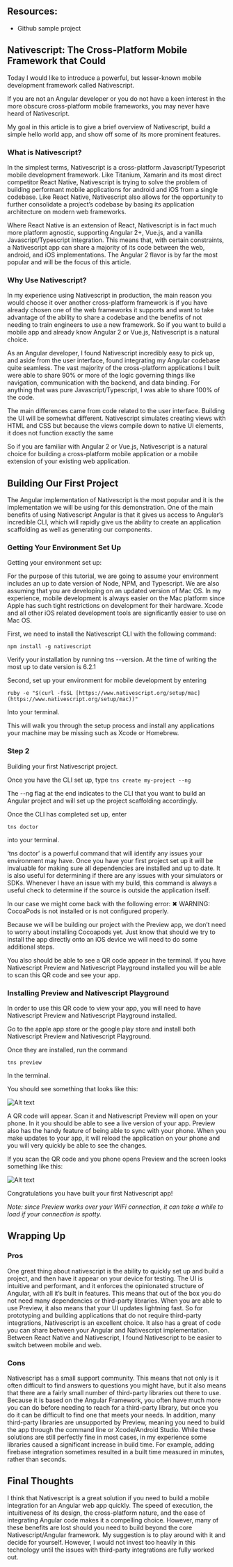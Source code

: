 ## Resources:

-   Github sample project
    

## Nativescript: The Cross-Platform Mobile Framework that Could

  

Today I would like to introduce a powerful, but lesser-known mobile development framework called Nativescript.

  

If you are not an Angular developer or you do not have a keen interest in the more obscure cross-platform mobile frameworks, you may never have heard of Nativescript.

  

My goal in this article is to give a brief overview of Nativescript, build a simple hello world app, and show off some of its more prominent features.

### What is Nativescript?

  

In the simplest terms, Nativescript is a cross-platform Javascript/Typescript mobile development framework. Like Titanium, Xamarin and its most direct competitor React Native, Nativescript is trying to solve the problem of building performant mobile applications for android and iOS from a single codebase. Like React Native, Nativescript also allows for the opportunity to further consolidate a project’s codebase by basing its application architecture on modern web frameworks.

  

Where React Native is an extension of React, Nativescript is in fact much more platform agnostic, supporting Angular 2+, Vue.js, and a vanilla Javascript/Typescript integration. This means that, with certain constraints, a Nativescript app can share a majority of its code between the web, android, and iOS implementations. The Angular 2 flavor is by far the most popular and will be the focus of this article.

  

### Why Use Nativescript?

  

In my experience using Nativescript in production, the main reason you would choose it over another cross-platform framework is if you have already chosen one of the web frameworks it supports and want to take advantage of the ability to share a codebase and the benefits of not needing to train engineers to use a new framework. So if you want to build a mobile app and already know Angular 2 or Vue.js, Nativescript is a natural choice.

  

As an Angular developer, I found Nativescript incredibly easy to pick up, and aside from the user interface, found integrating my Angular codebase quite seamless. The vast majority of the cross-platform applications I built were able to share 90% or more of the logic governing things like navigation, communication with the backend, and data binding. For anything that was pure Javascript/Typescript, I was able to share 100% of the code.

  

The main differences came from code related to the user interface. Building the UI will be somewhat different. Nativescript simulates creating views with HTML and CSS but because the views compile down to native UI elements, it does not function exactly the same

  

So if you are familiar with Angular 2 or Vue.js, Nativescript is a natural choice for building a cross-platform mobile application or a mobile extension of your existing web application.

  
  

## Building Our First Project

  

The Angular implementation of Nativescript is the most popular and it is the implementation we will be using for this demonstration. One of the main benefits of using Nativescript Angular is that it gives us access to Angular’s incredible CLI, which will rapidly give us the ability to create an application scaffolding as well as generating our components.

  

### Getting Your Environment Set Up

Getting your environment set up:

For the purpose of this tutorial, we are going to assume your environment includes an up to date version of Node, NPM, and Typescript. We are also assuming that you are developing on an updated version of Mac OS. In my experience, mobile development is always easier on the Mac platform since Apple has such tight restrictions on development for their hardware. Xcode and all other iOS related development tools are significantly easier to use on Mac OS.

  

First, we need to install the Nativescript CLI with the following command:  
  

`npm install -g nativescript`

  

Verify your installation by running tns --version. At the time of writing the most up to date version is 6.2.1

  

Second, set up your environment for mobile development by entering

  

`ruby -e "$(curl -fsSL [https://www.nativescript.org/setup/mac](https://www.nativescript.org/setup/mac))" `

  

Into your terminal.

  
This will walk you through the setup process and install any applications your machine may be missing such as Xcode or Homebrew.

  

### Step 2

  

Building your first Nativescript project.

  

Once you have the CLI set up, type `tns create my-project --ng`

  

The --ng flag at the end indicates to the CLI that you want to build an Angular project and will set up the project scaffolding accordingly.

  
  

Once the CLI has completed set up, enter

  

`tns doctor`

  

into your terminal.

  

‘tns doctor’ is a powerful command that will identify any issues your environment may have. Once you have your first project set up it will be invaluable for making sure all dependencies are installed and up to date. It is also useful for determining if there are any issues with your simulators or SDKs. Whenever I have an issue with my build, this command is always a useful check to determine if the source is outside the application itself.

  

In our case we might come back with the following error: ✖ WARNING: CocoaPods is not installed or is not configured properly.

  

Because we will be building our project with the Preview app, we don’t need to worry about installing Cocoapods yet. Just know that should we try to install the app directly onto an iOS device we will need to do some additional steps. 

  

You also should be able to see a QR code appear in the terminal. If you have Nativescript Preview and Nativescript Playground installed you will be able to scan this QR code and see your app.

  
  

### Installing Preview and Nativescript Playground

  

In order to use this QR code to view your app, you will need to have Nativescript Preview and Nativescript Playground installed.

  

Go to the apple app store or the google play store and install both Nativescript Preview and Nativescript Playground.

  

Once they are installed, run the command

  

`tns preview`

  

In the terminal.

You should see something that looks like this: 

![Alt text](https://i.imgur.com/hl3JURN.png "Optional title")

A QR code will appear. Scan it and Nativescript Preview will open on your phone. In it you should be able to see a live version of your app. Preview also has the handy feature of being able to sync with your phone. When you make updates to your app, it will reload the application on your phone and you will very quickly be able to see the changes.

  

If you scan the QR code and you phone opens Preview and the screen looks something like this:

  ![Alt text](https://i.imgur.com/RKMY21K.jpg "Optional title")
  
  

Congratulations you have built your first Nativescript app!

*Note: since Preview works over your WiFi connection, it can take a while to load if your connection is spotty.*

  

## Wrapping Up

  

### Pros

One great thing about nativescript is the ability to quickly set up and build a project, and then have it appear on your device for testing. The UI is intuitive and performant, and it enforces the opinionated structure of Angular, with all it’s built in features. This means that out of the box you do not need many dependencies or third-party libraries. When you are able to use Preview, it also means that your UI updates lightning fast. So for prototyping and building applications that do not require third-party integrations, Nativescript is an excellent choice. It also has a great of code you can share between your Angular and Nativescript implementation. Between React Native and Nativescript, I found Nativescript to be easier to switch between mobile and web.

  

### Cons

Nativescript has a small support community. This means that not only is it often difficult to find answers to questions you might have, but it also means that there are a fairly small number of third-party libraries out there to use. Because it is based on the Angular Framework, you often have much more you can do before needing to reach for a third-party library, but once you do it can be difficult to find one that meets your needs. In addition, many third-party libraries are unsupported by Preview, meaning you need to build the app through the command line or Xcode/Android Studio. While these solutions are still perfectly fine in most cases, in my experience some libraries caused a significant increase in build time. For example, adding firebase integration sometimes resulted in a built time measured in minutes, rather than seconds.

  
  

## Final Thoughts

I think that Nativescript is a great solution if you need to build a mobile integration for an Angular web app quickly. The speed of execution, the intuitiveness of its design, the cross-platform nature, and the ease of integrating Angular code makes it a compelling choice. However, many of these benefits are lost should you need to build beyond the core Nativescript/Angular framework. My suggestion is to play around with it and decide for yourself. However, I would not invest too heavily in this technology until the issues with third-party integrations are fully worked out.

